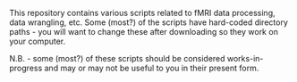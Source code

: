 This repository contains various scripts related to fMRI data processing, data wrangling, etc. Some (most?) of the scripts have hard-coded directory paths - you will want to change these after downloading so they work on your computer. 
                                                                          
N.B. - some (most?) of these scripts should be considered works-in-progress and may or may not be useful to you in their present form.  
